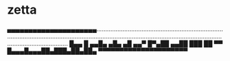 # zetta
▄▄▄▄▄▄▄▄▄▄▄▄▄▄▄▄▄▄▄▄▄........................................................................................................................................................................................................................................
█▄▄ █ ▄▄█▄ ▄█▄ ▄█ ▄▄▀
█▀▄██ ▄▄██ ███ ██ ▀▀ 
█▄▄▄█▄▄▄██▄███▄██▄██▄
▀▀▀▀▀▀▀▀▀▀▀▀▀▀▀▀▀▀▀▀▀

